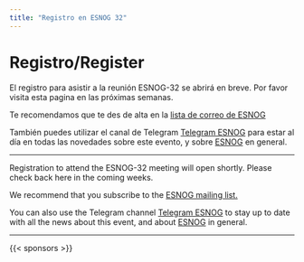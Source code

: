 ```yaml
---
title: "Registro en ESNOG 32"
---
```


# Registro/Register

El registro para asistir a la reunión ESNOG-32 se abrirá en breve. Por favor visita esta pagina en las próximas semanas.

Te recomendamos que te des de alta en la [lista de correo de ESNOG](https://www2.esnog.net:8443/cgi-bin/mailman/listinfo/gore)

También puedes utilizar el canal de Telegram [Telegram ESNOG](https://t.me/esnog_es) para estar al día en todas las novedades sobre este evento, y sobre [ESNOG](https://www.esnog.net) en general. 

---------------------------
Registration to attend the ESNOG-32 meeting will open shortly. Please check back here in the coming weeks.

We recommend that you subscribe to the [ESNOG mailing list.](https://www2.esnog.net:8443/cgi-bin/mailman/listinfo/gore)

You can also use the Telegram channel [Telegram ESNOG](https://t.me/esnog_es) to stay up to date with all the news about this event, and about [ESNOG](https://www.esnog.net) in general.

---------------------------

{{< sponsors >}}
